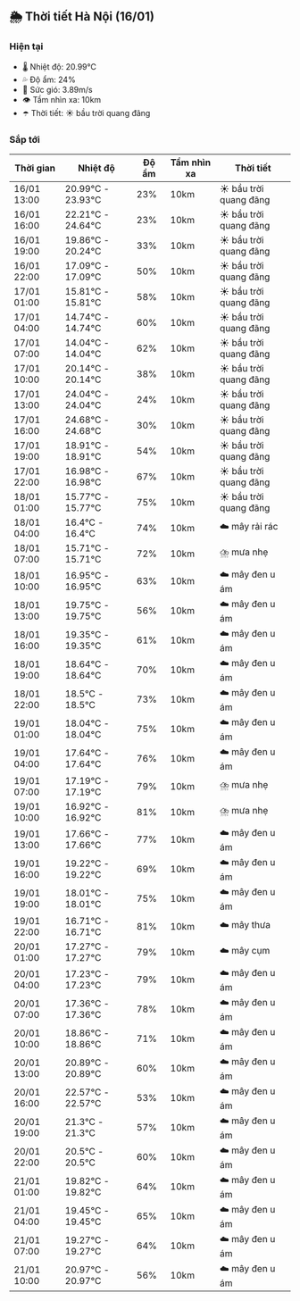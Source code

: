 ## 🌦️ Thời tiết Hà Nội (16/01)

### Hiện tại

- 🌡️ Nhiệt độ: 20.99℃
- 💦 Độ ẩm: 24%
- 💨 Sức gió: 3.89m/s
- 👁️ Tầm nhìn xa: 10km
- ☂️ Thời tiết: ☀️ bầu trời quang đãng

### Sắp tới

| Thời gian | Nhiệt độ | Độ ẩm | Tầm nhìn xa | Thời tiết |
| --- | --- | --- | --- | --- |
| 16/01 13:00 | 20.99℃ - 23.93℃ | 23% | 10km | ☀️ bầu trời quang đãng |
| 16/01 16:00 | 22.21℃ - 24.64℃ | 23% | 10km | ☀️ bầu trời quang đãng |
| 16/01 19:00 | 19.86℃ - 20.24℃ | 33% | 10km | ☀️ bầu trời quang đãng |
| 16/01 22:00 | 17.09℃ - 17.09℃ | 50% | 10km | ☀️ bầu trời quang đãng |
| 17/01 01:00 | 15.81℃ - 15.81℃ | 58% | 10km | ☀️ bầu trời quang đãng |
| 17/01 04:00 | 14.74℃ - 14.74℃ | 60% | 10km | ☀️ bầu trời quang đãng |
| 17/01 07:00 | 14.04℃ - 14.04℃ | 62% | 10km | ☀️ bầu trời quang đãng |
| 17/01 10:00 | 20.14℃ - 20.14℃ | 38% | 10km | ☀️ bầu trời quang đãng |
| 17/01 13:00 | 24.04℃ - 24.04℃ | 24% | 10km | ☀️ bầu trời quang đãng |
| 17/01 16:00 | 24.68℃ - 24.68℃ | 30% | 10km | ☀️ bầu trời quang đãng |
| 17/01 19:00 | 18.91℃ - 18.91℃ | 54% | 10km | ☀️ bầu trời quang đãng |
| 17/01 22:00 | 16.98℃ - 16.98℃ | 67% | 10km | ☀️ bầu trời quang đãng |
| 18/01 01:00 | 15.77℃ - 15.77℃ | 75% | 10km | ☀️ bầu trời quang đãng |
| 18/01 04:00 | 16.4℃ - 16.4℃ | 74% | 10km | ☁️ mây rải rác |
| 18/01 07:00 | 15.71℃ - 15.71℃ | 72% | 10km | ⛈️ mưa nhẹ |
| 18/01 10:00 | 16.95℃ - 16.95℃ | 63% | 10km | ☁️ mây đen u ám |
| 18/01 13:00 | 19.75℃ - 19.75℃ | 56% | 10km | ☁️ mây đen u ám |
| 18/01 16:00 | 19.35℃ - 19.35℃ | 61% | 10km | ☁️ mây đen u ám |
| 18/01 19:00 | 18.64℃ - 18.64℃ | 70% | 10km | ☁️ mây đen u ám |
| 18/01 22:00 | 18.5℃ - 18.5℃ | 73% | 10km | ☁️ mây đen u ám |
| 19/01 01:00 | 18.04℃ - 18.04℃ | 75% | 10km | ☁️ mây đen u ám |
| 19/01 04:00 | 17.64℃ - 17.64℃ | 76% | 10km | ☁️ mây đen u ám |
| 19/01 07:00 | 17.19℃ - 17.19℃ | 79% | 10km | ⛈️ mưa nhẹ |
| 19/01 10:00 | 16.92℃ - 16.92℃ | 81% | 10km | ⛈️ mưa nhẹ |
| 19/01 13:00 | 17.66℃ - 17.66℃ | 77% | 10km | ☁️ mây đen u ám |
| 19/01 16:00 | 19.22℃ - 19.22℃ | 69% | 10km | ☁️ mây đen u ám |
| 19/01 19:00 | 18.01℃ - 18.01℃ | 75% | 10km | ☁️ mây đen u ám |
| 19/01 22:00 | 16.71℃ - 16.71℃ | 81% | 10km | ☁️ mây thưa |
| 20/01 01:00 | 17.27℃ - 17.27℃ | 79% | 10km | ☁️ mây cụm |
| 20/01 04:00 | 17.23℃ - 17.23℃ | 79% | 10km | ☁️ mây đen u ám |
| 20/01 07:00 | 17.36℃ - 17.36℃ | 78% | 10km | ☁️ mây đen u ám |
| 20/01 10:00 | 18.86℃ - 18.86℃ | 71% | 10km | ☁️ mây đen u ám |
| 20/01 13:00 | 20.89℃ - 20.89℃ | 60% | 10km | ☁️ mây đen u ám |
| 20/01 16:00 | 22.57℃ - 22.57℃ | 53% | 10km | ☁️ mây đen u ám |
| 20/01 19:00 | 21.3℃ - 21.3℃ | 57% | 10km | ☁️ mây đen u ám |
| 20/01 22:00 | 20.5℃ - 20.5℃ | 60% | 10km | ☁️ mây đen u ám |
| 21/01 01:00 | 19.82℃ - 19.82℃ | 64% | 10km | ☁️ mây đen u ám |
| 21/01 04:00 | 19.45℃ - 19.45℃ | 65% | 10km | ☁️ mây đen u ám |
| 21/01 07:00 | 19.27℃ - 19.27℃ | 64% | 10km | ☁️ mây đen u ám |
| 21/01 10:00 | 20.97℃ - 20.97℃ | 56% | 10km | ☁️ mây đen u ám |
